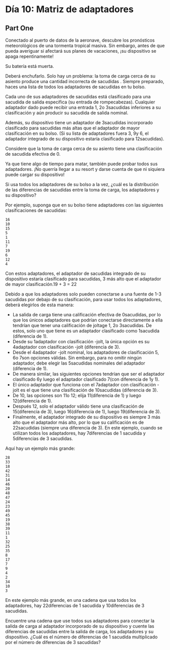 # Día 10: Matriz de adaptadores

## Part One

Conectado al puerto de datos de la aeronave, descubre los pronósticos meteorológicos de una tormenta tropical masiva. Sin embargo, antes de que pueda averiguar si afectará sus planes de vacaciones, ¡su dispositivo se apaga repentinamente!

Su batería está muerta.

Deberá enchufarlo. Solo hay un problema: la toma de carga cerca de su asiento produce una cantidad incorrecta de sacudidas . Siempre preparado, haces una lista de todos los adaptadores de sacudidas en tu bolso.

Cada uno de sus adaptadores de sacudidas está clasificado para una sacudida de salida específica (su entrada de rompecabezas). Cualquier adaptador dado puede recibir una entrada 1, 2o 3sacudidas inferiores a su clasificación y aún producir su sacudida de salida nominal.

Además, su dispositivo tiene un adaptador de 3sacudidas incorporado clasificado para sacudidas más altas que el adaptador de mayor clasificación en su bolso. (Si su lista de adaptadores fuera 3, 9y 6, el adaptador integrado de su dispositivo estaría clasificado para 12sacudidas).

Considere que la toma de carga cerca de su asiento tiene una clasificación de sacudida efectiva de 0.

Ya que tiene algo de tiempo para matar, también puede probar todos sus adaptadores. ¡No querría llegar a su resort y darse cuenta de que ni siquiera puede cargar su dispositivo!

Si usa todos los adaptadores de su bolso a la vez, ¿cuál es la distribución de las diferencias de sacudidas entre la toma de carga, los adaptadores y su dispositivo?

Por ejemplo, suponga que en su bolso tiene adaptadores con las siguientes clasificaciones de sacudidas:

```
16
10
15
5
1
11
7
19
6
12
4
```

Con estos adaptadores, el adaptador de sacudidas integrado de su dispositivo estaría clasificado para sacudidas, 3 más alto que el adaptador de mayor clasificación.19 + 3 = 22

Debido a que los adaptadores solo pueden conectarse a una fuente de 1-3 sacudidas por debajo de su clasificación, para usar todos los adaptadores, deberá elegirlos de esta manera:

- La salida de carga tiene una calificación efectiva de 0sacudidas, por lo que los únicos adaptadores que podrían conectarse directamente a ella tendrían que tener una calificación de joltage 1, 2o 3sacudidas. De estos, solo uno que tiene es un adaptador clasificado como 1sacudida (diferencia de 1).
- Desde su 1adaptador con clasificación -jolt, la única opción es su 4adaptador con clasificación -jolt (diferencia de 3).
- Desde el 4adaptador -jolt nominal, los adaptadores de clasificación 5, 6o 7son opciones válidas. Sin embargo, para no omitir ningún adaptador, debe elegir las 5sacudidas nominales del adaptador (diferencia de 1).
- De manera similar, las siguientes opciones tendrían que ser el adaptador clasificado 6y luego el adaptador clasificado 7(con diferencia de 1y 1).
- El único adaptador que funciona con el 7adaptador con clasificación -jolt es el que tiene una clasificación de 10sacudidas (diferencia de 3).
- De 10, las opciones son 11o 12; elija 11(diferencia de 1) y luego 12(diferencia de 1).
- Después 12, solo el adaptador válido tiene una clasificación de 15(diferencia de 3), luego 16(diferencia de 1), luego 19(diferencia de 3).
- Finalmente, el adaptador integrado de su dispositivo es siempre 3 más alto que el adaptador más alto, por lo que su calificación es de 22sacudidas (siempre una diferencia de 3).
  En este ejemplo, cuando se utilizan todos los adaptadores, hay 7diferencias de 1 sacudida y 5diferencias de 3 sacudidas.

Aquí hay un ejemplo más grande:

```
28
33
18
42
31
14
46
20
48
47
24
23
49
45
19
38
39
11
1
32
25
35
8
17
7
9
4
2
34
10
3
```

En este ejemplo más grande, en una cadena que usa todos los adaptadores, hay 22diferencias de 1 sacudida y 10diferencias de 3 sacudidas.

Encuentre una cadena que use todos sus adaptadores para conectar la salida de carga al adaptador incorporado de su dispositivo y cuente las diferencias de sacudidas entre la salida de carga, los adaptadores y su dispositivo. ¿Cuál es el número de diferencias de 1 sacudida multiplicado por el número de diferencias de 3 sacudidas?
